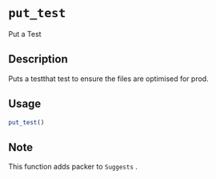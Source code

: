 # `put_test`

Put a Test


## Description

Puts a testthat test to ensure the files are
 optimised for prod.


## Usage

```r
put_test()
```


## Note

This function adds packer to `Suggests` .


